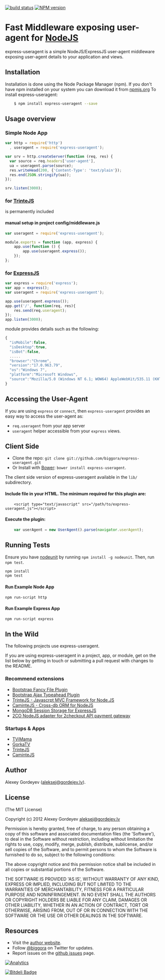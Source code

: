 [![build status](https://secure.travis-ci.org/biggora/express-useragent.png)](http://travis-ci.org/biggora/express-useragent)
[![NPM version](https://badge.fury.io/js/express-useragent.png)](http://badge.fury.io/js/express-useragent)
# Fast Middleware exposing user-agent for [NodeJS](http://nodejs.org/)

express-useragent is a simple NodeJS/ExpressJS user-agent middleware exposing user-agent details to your application and views.

## Installation

Installation is done using the Node Package Manager (npm). If you don't have npm installed on your system you can download it from [npmjs.org](http://npmjs.org/)
To install express-useragent:
```bash
    $ npm install express-useragent --save
```

## Usage overview

### Simple Node App

```js
var http = require('http')
  , useragent = require('express-useragent');

var srv = http.createServer(function (req, res) {
  var source = req.headers['user-agent'],
  ua = useragent.parse(source);
  res.writeHead(200, {'Content-Type': 'text/plain'});
  res.end(JSON.stringify(ua));
});

srv.listen(3000);
```

### for [TrinteJS](http://www.trintejs.com/)

is permanently included

#### manual setup in project config/middleware.js

```js
var useragent = require('express-useragent');

module.exports = function (app, express) {
    app.use(function () {
        app.use(useragent.express());
    });
};
```

### for [ExpressJS](http://expressjs.com/)

```js
var express = require('express');
var app = express();
var useragent = require('express-useragent');

app.use(useragent.express());
app.get('/', function(req, res){
    res.send(req.useragent);
});
app.listen(3000);
```

module provides details such as the following:

```js
{
  "isMobile":false,
  "isDesktop":true,
  "isBot":false,
  .....
  "browser":"Chrome",
  "version":"17.0.963.79",
  "os":"Windows 7",
  "platform":"Microsoft Windows",
  "source":"Mozilla/5.0 (Windows NT 6.1; WOW64) AppleWebKit/535.11 (KHTML, like Gecko) Chrome/17.0.963.79..."
}

```

## Accessing the User-Agent

If you are using `express` or `connect`, then `express-useragent`
provides an easy way to access the user-agent as:

- `req.useragent` from your app server
- `useragent` helper accessible from your `express` views.

## Client Side

* Clone the repo: `git clone git://github.com/biggora/express-useragent.git`
* Or Install with [Bower](http://twitter.github.com/bower): `bower install express-useragent`.

The client side version of express-useragent available in the `lib/` subdirectory.

#### Include file in your HTML. The minimum required for this plugin are:
```
    <script type="text/javascript" src="/path/to/express-useragent.js"></script>
```
#### Execute the plugin:
```javascript
    var userAgent = new UserAgent().parse(navigator.userAgent);
```

## Running Tests

Ensure you have [nodeunit](https://github.com/caolan/nodeunit) by running ```npm install -g nodeunit```.
Then, run ```npm test```.

```bash
npm install
npm test
```

#### Run Example Node App

```bash
npm run-script http
```

#### Run Example Express App

```bash
npm run-script express
```

## In the Wild

The following projects use express-useragent.

If you are using express-useragent in a project, app, or module, get on the list below
by getting in touch or submitting a pull request with changes to the README.

### Recommend extensions

- [Bootstrap Fancy File Plugin](http://biggora.github.io/bootstrap-fancyfile/)
- [Bootstrap Ajax Typeahead Plugin](https://github.com/biggora/bootstrap-ajax-typeahead)
- [TrinteJS - Javascrpt MVC Framework for Node.JS](http://www.trintejs.com/)
- [CaminteJS - Cross-db ORM for NodeJS](http://www.camintejs.com/)
- [MongoDB Session Storage for ExpressJS](https://github.com/biggora/express-mongodb)
- [2CO NodeJS adapter for 2checkout API payment gateway](https://github.com/biggora/2co)

### Startups & Apps

- [TViMama](http://tvimama.com/)
- [GorkaTV](https://gorkatv.com/)
- [TrinteJS](http://www.trintejs.com/)
- [CaminteJS](http://www.camintejs.com/)

## Author

Alexey Gordeyev (aleksej@gordejev.lv).

## License

(The MIT License)

Copyright (c) 2012 Alexey Gordeyev <aleksej@gordejev.lv>

Permission is hereby granted, free of charge, to any person obtaining
a copy of this software and associated documentation files (the
'Software'), to deal in the Software without restriction, including
without limitation the rights to use, copy, modify, merge, publish,
distribute, sublicense, and/or sell copies of the Software, and to
permit persons to whom the Software is furnished to do so, subject to
the following conditions:

The above copyright notice and this permission notice shall be
included in all copies or substantial portions of the Software.

THE SOFTWARE IS PROVIDED 'AS IS', WITHOUT WARRANTY OF ANY KIND,
EXPRESS OR IMPLIED, INCLUDING BUT NOT LIMITED TO THE WARRANTIES OF
MERCHANTABILITY, FITNESS FOR A PARTICULAR PURPOSE AND NONINFRINGEMENT.
IN NO EVENT SHALL THE AUTHORS OR COPYRIGHT HOLDERS BE LIABLE FOR ANY
CLAIM, DAMAGES OR OTHER LIABILITY, WHETHER IN AN ACTION OF CONTRACT,
TORT OR OTHERWISE, ARISING FROM, OUT OF OR IN CONNECTION WITH THE
SOFTWARE OR THE USE OR OTHER DEALINGS IN THE SOFTWARE.


## Resources

- Visit the [author website](http://www.gordejev.lv).
- Follow [@biggora](https://twitter.com/#!/biggora) on Twitter for updates.
- Report issues on the [github issues](https://github.com/biggora/express-useragent/issues) page.

[![Analytics](https://ga-beacon.appspot.com/UA-22788134-5/express-useragent/readme)](https://github.com/igrigorik/ga-beacon)

[![Bitdeli Badge](https://d2weczhvl823v0.cloudfront.net/biggora/express-useragent/trend.png)](https://bitdeli.com/free "Bitdeli Badge")

